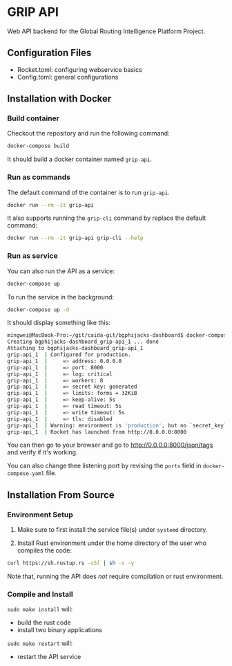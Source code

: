 # GRIP API

Web API backend for the Global Routing Intelligence Platform Project.

## Configuration Files

- Rocket.toml: configuring webservice basics
- Config.toml: general configurations

## Installation with Docker

### Build container
Checkout the repository and run the following command:

``` sh
docker-compose build
```

It should build a docker container named `grip-api`. 

### Run as commands

The default command of the container is to run `grip-api`.

``` sh
docker run --rm -it grip-api
```

It also supports running the `grip-cli` command by replace the default command:

``` sh
docker run --rm -it grip-api grip-cli --help
```

### Run as service

You can also run the API as a service:

``` sh
docker-compose up
```

To run the service in the background:

``` sh
docker-compose up -d
```

It should display something like this:

``` sh
mingwei@MacBook-Pro:~/git/caida-git/bgphijacks-dashboard$ docker-compose up
Creating bgphijacks-dashboard_grip-api_1 ... done
Attaching to bgphijacks-dashboard_grip-api_1
grip-api_1  | Configured for production.
grip-api_1  |     => address: 0.0.0.0
grip-api_1  |     => port: 8000
grip-api_1  |     => log: critical
grip-api_1  |     => workers: 8
grip-api_1  |     => secret key: generated
grip-api_1  |     => limits: forms = 32KiB
grip-api_1  |     => keep-alive: 5s
grip-api_1  |     => read timeout: 5s
grip-api_1  |     => write timeout: 5s
grip-api_1  |     => tls: disabled
grip-api_1  | Warning: environment is 'production', but no `secret_key` is configured
grip-api_1  | Rocket has launched from http://0.0.0.0:8000
```

You can then go to your browser and go to http://0.0.0.0:8000/json/tags and verify if it's working.

You can also change thee listening port by revising the `ports` field in `docker-compose.yaml` file.

## Installation From Source

### Environment Setup

1. Make sure to first install the service file(s) under `systemd` directory.

2. Install Rust environment under the home directory of the user who
compiles the code:

``` sh
curl https://sh.rustup.rs -sSf | sh -s -y
```

Note that, running the API does *not* require compilation or rust environment.

### Compile and Install

`sudo make install` will:
- build the rust code
- install two binary applications

`sudo make restart` will:
- restart the API service
